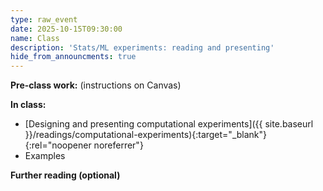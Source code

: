 ```yaml
---
type: raw_event
date: 2025-10-15T09:30:00
name: Class
description: 'Stats/ML experiments: reading and presenting'
hide_from_announcments: true
---
```


**Pre-class work:** (instructions on Canvas)



**In class:**

- [Designing and presenting computational experiments]({{ site.baseurl }}/readings/computational-experiments){:target="_blank"}{:rel="noopener noreferrer"}
- Examples


**Further reading (optional)**
